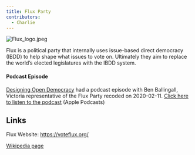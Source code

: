 ```yaml
---
title: Flux Party
contributors:
  - Charlie
---
```


![](Flux_logo.jpeg "Flux_logo.jpeg")

Flux is a political party that internally uses issue-based direct
democracy (IBDD) to help shape what issues to vote on. Ultimately they
aim to replace the world’s elected legislatures with the IBDD system.

#### Podcast Episode

[Designing Open Democracy](Designing_Open_Democracy.md) had a
podcast episode with Ben Ballingall, Victoria representative of the Flux
Party recoded on 2020-02-11. [Click here to listen to the
podcast](https://podcasts.apple.com/au/podcast/talk-ben-ballingall-about-flux-party-issue-based-direct/id1492656241?i=1000465446730)
(Apple Podcasts)

## Links

Flux Website: <https://voteflux.org/>

[Wikipedia page](https://en.wikipedia.org/wiki/Flux_(political_party))
